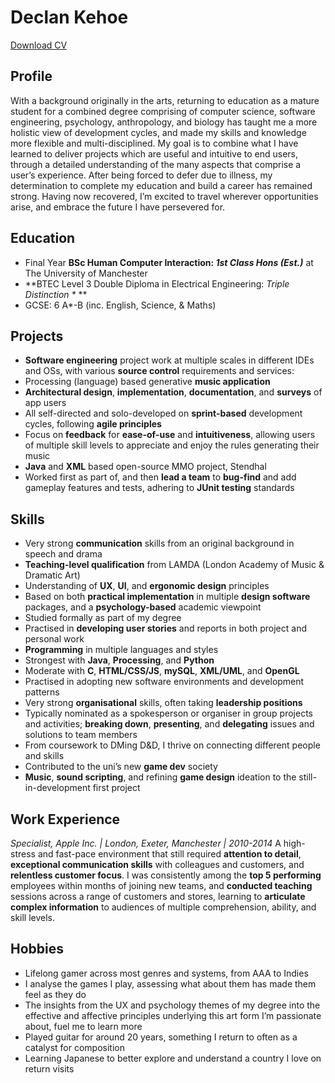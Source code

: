 # Declan Kehoe
[Download CV](https://github.com/TrueHeresy/portfolio/raw/gh-pages/Declan%20Kehoe%20CV(2021).pdf)

## Profile
With a background originally in the arts, returning to education as a mature student for a combined degree comprising of computer science, software engineering, psychology, anthropology, and biology has taught me a more holistic view of development cycles, and made my skills and knowledge more flexible and multi-disciplined. My goal is to combine what I have learned to deliver projects which are useful and intuitive to end users, through a detailed understanding of the many aspects that comprise a user’s experience. After being forced to defer due to illness, my determination to complete my education and build a career has remained strong. Having now recovered, I’m excited to travel wherever opportunities arise, and embrace the future I have persevered for.

## Education
* Final Year **BSc Human Computer Interaction: _1st Class Hons (Est.)_** at The University of Manchester 
* **BTEC Level 3 Double Diploma in Electrical Engineering: _Triple Distinction \*_ **
* GCSE: 6 A*-B (inc. English, Science, & Maths)

## Projects
* **Software engineering** project work at multiple scales in different IDEs and OSs, with various **source control** requirements and services:
 * Processing (language) based generative **music application**
  * **Architectural design**, **implementation**, **documentation**, and **surveys** of app users
  * All self-directed and solo-developed on **sprint-based** development cycles, following **agile principles**
  * Focus on **feedback** for **ease-of-use** and **intuitiveness**, allowing users of multiple skill levels to appreciate and enjoy the rules generating their music
 * **Java** and **XML** based open-source MMO project, Stendhal
  * Worked first as part of, and then **lead a team** to **bug-find** and add gameplay features and tests, adhering to **JUnit testing** standards

## Skills
* Very strong **communication** skills from an original background in speech and drama
 * **Teaching-level qualification** from LAMDA (London Academy of Music & Dramatic Art)
* Understanding of **UX**, **UI**, and **ergonomic design** principles
 * Based on both **practical implementation** in multiple **design software** packages, and a **psychology-based** academic viewpoint
 * Studied formally as part of my degree
 * Practised in **developing user stories** and reports in both project and personal work
* **Programming** in multiple languages and styles
 * Strongest with **Java**, **Processing**, and **Python**
 * Moderate with **C**, **HTML/CSS/JS**, **mySQL**, **XML/UML**, and **OpenGL**
 * Practised in adopting new software environments and development patterns
* Very strong **organisational** skills, often taking **leadership positions**
 * Typically nominated as a spokesperson or organiser in group projects and activities; **breaking down**, **presenting**, and **delegating** issues and solutions to team members
 * From coursework to DMing D&D, I thrive on connecting different people and skills
* Contributed to the uni’s new **game dev** society
 * **Music**, **sound scripting**, and refining **game design** ideation to the still-in-development first project

## Work Experience
_Specialist, Apple Inc. | London, Exeter, Manchester | 2010-2014_
A high-stress and fast-pace environment that still required **attention to detail**, **exceptional communication skills** with colleagues and customers, and **relentless customer focus**. I was consistently among the **top 5 performing** employees within months of joining new teams, and **conducted teaching** sessions across a range of customers and stores, learning to **articulate complex information** to audiences of multiple comprehension, ability, and skill levels.

## Hobbies
* Lifelong gamer across most genres and systems, from AAA to Indies
 * I analyse the games I play, assessing what about them has made them feel as they do
 * The insights from the UX and psychology themes of my degree into the effective and affective principles underlying this art form I’m passionate about, fuel me to learn more
* Played guitar for around 20 years, something I return to often as a catalyst for composition
* Learning Japanese to better explore and understand a country I love on return visits
